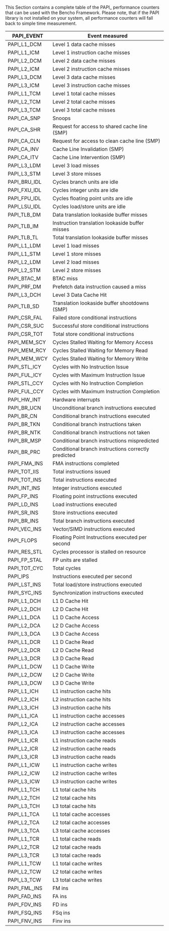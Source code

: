 
This Section contains a complete table of the PAPI_ performance counters that can be used with the Bencho Framework. Please 
note, that if the PAPI library is not installed on your system, all performance counters will fall back to simple time 
measurement.

PAPI_EVENT   | Event measured
-------------|---------------------------
PAPI_L1_DCM  | Level 1 data cache misses 
PAPI_L1_ICM	 | Level 1 instruction cache misses 
PAPI_L2_DCM	 | Level 2 data cache misses                        
PAPI_L2_ICM	 | Level 2 instruction cache misses                 
PAPI_L3_DCM	 | Level 3 data cache misses                        
PAPI_L3_ICM	 | Level 3 instruction cache misses                 
PAPI_L1_TCM	 | Level 1 total cache misses                       
PAPI_L2_TCM	 | Level 2 total cache misses                       
PAPI_L3_TCM	 | Level 3 total cache misses                       
PAPI_CA_SNP	 | Snoops                                           
PAPI_CA_SHR	 | Request for access to shared cache line (SMP)    
PAPI_CA_CLN	 | Request for access to clean cache line (SMP)         
PAPI_CA_INV	 | Cache Line Invalidation (SMP)                        
PAPI_CA_ITV	 | Cache Line Intervention (SMP)                        
PAPI_L3_LDM  | Level 3 load misses                               
PAPI_L3_STM	 | Level 3 store misses                                 
PAPI_BRU_IDL | Cycles branch units are idle                      
PAPI_FXU_IDL | Cycles integer units are idle                     
PAPI_FPU_IDL | Cycles floating point units are idle              
PAPI_LSU_IDL | Cycles load/store units are idle                  
PAPI_TLB_DM  | Data translation lookaside buffer misses          
PAPI_TLB_IM  | Instruction translation lookaside buffer misses   
PAPI_TLB_TL  | Total translation lookaside buffer misses         
PAPI_L1_LDM  | Level 1 load misses                               
PAPI_L1_STM  | Level 1 store misses                              
PAPI_L2_LDM  | Level 2 load misses                               
PAPI_L2_STM  | Level 2 store misses                              
PAPI_BTAC_M  | BTAC miss                                         
PAPI_PRF_DM  | Prefetch data instruction caused a miss           
PAPI_L3_DCH  | Level 3 Data Cache Hit                            
PAPI_TLB_SD  | Translation lookaside buffer shootdowns (SMP)     
PAPI_CSR_FAL | Failed store conditional instructions             
PAPI_CSR_SUC | Successful store conditional instructions         
PAPI_CSR_TOT | Total store conditional instructions              
PAPI_MEM_SCY | Cycles Stalled Waiting for Memory Access          
PAPI_MEM_RCY | Cycles Stalled Waiting for Memory Read            
PAPI_MEM_WCY | Cycles Stalled Waiting for Memory Write           
PAPI_STL_ICY | Cycles with No Instruction Issue                  
PAPI_FUL_ICY | Cycles with Maximum Instruction Issue             
PAPI_STL_CCY | Cycles with No Instruction Completion             
PAPI_FUL_CCY | Cycles with Maximum Instruction Completion        
PAPI_HW_INT  | Hardware interrupts                               
PAPI_BR_UCN  | Unconditional branch instructions executed        
PAPI_BR_CN   | Conditional branch instructions executed          
PAPI_BR_TKN  | Conditional branch instructions taken             
PAPI_BR_NTK  | Conditional branch instructions not taken         
PAPI_BR_MSP  | Conditional branch instructions mispredicted         
PAPI_BR_PRC  | Conditional branch instructions correctly predicted  
PAPI_FMA_INS | FMA instructions completed                           
PAPI_TOT_IIS | Total instructions issued                            
PAPI_TOT_INS | Total instructions executed                          
PAPI_INT_INS | Integer instructions executed                        
PAPI_FP_INS  | Floating point instructions executed                 
PAPI_LD_INS  | Load instructions executed                           
PAPI_SR_INS  | Store instructions executed                          
PAPI_BR_INS  | Total branch instructions executed                   
PAPI_VEC_INS | Vector/SIMD instructions executed                    
PAPI_FLOPS   | Floating Point Instructions executed per second      
PAPI_RES_STL | Cycles processor is stalled on resource              
PAPI_FP_STAL | FP units are stalled                                 
PAPI_TOT_CYC | Total cycles                                         
PAPI_IPS     | Instructions executed per second                     
PAPI_LST_INS | Total load/store instructions executed               
PAPI_SYC_INS | Synchronization instructions executed                
PAPI_L1_DCH  | L1 D Cache Hit                                       
PAPI_L2_DCH  | L2 D Cache Hit                                       
PAPI_L1_DCA  | L1 D Cache Access                                    
PAPI_L2_DCA  | L2 D Cache Access                                    
PAPI_L3_DCA  | L3 D Cache Access                                    
PAPI_L1_DCR  | L1 D Cache Read                                      
PAPI_L2_DCR  | L2 D Cache Read                                      
PAPI_L3_DCR  | L3 D Cache Read                                      
PAPI_L1_DCW  | L1 D Cache Write                                     
PAPI_L2_DCW  | L2 D Cache Write                                     
PAPI_L3_DCW  | L3 D Cache Write                                     
PAPI_L1_ICH  | L1 instruction cache hits                            
PAPI_L2_ICH  | L2 instruction cache hits                            
PAPI_L3_ICH  | L3 instruction cache hits                            
PAPI_L1_ICA  | L1 instruction cache accesses                        
PAPI_L2_ICA  | L2 instruction cache accesses                        
PAPI_L3_ICA  | L3 instruction cache accesses                        
PAPI_L1_ICR  | L1 instruction cache reads                           
PAPI_L2_ICR  | L2 instruction cache reads                           
PAPI_L3_ICR  | L3 instruction cache reads                           
PAPI_L1_ICW  | L1 instruction cache writes                          
PAPI_L2_ICW  | L2 instruction cache writes                          
PAPI_L3_ICW  | L3 instruction cache writes                          
PAPI_L1_TCH  | L1 total cache hits                                  
PAPI_L2_TCH  | L2 total cache hits                                  
PAPI_L3_TCH  | L3 total cache hits                                  
PAPI_L1_TCA  | L1 total cache accesses                              
PAPI_L2_TCA  | L2 total cache accesses                              
PAPI_L3_TCA  | L3 total cache accesses                              
PAPI_L1_TCR  | L1 total cache reads                                 
PAPI_L2_TCR  | L2 total cache reads                                 
PAPI_L3_TCR  | L3 total cache reads                                 
PAPI_L1_TCW  | L1 total cache writes                                
PAPI_L2_TCW  | L2 total cache writes                                
PAPI_L3_TCW  | L3 total cache writes                                
PAPI_FML_INS | FM ins                                               
PAPI_FAD_INS | FA ins                                               
PAPI_FDV_INS | FD ins                                               
PAPI_FSQ_INS | FSq ins                                              
PAPI_FNV_INS | Finv ins                                             
